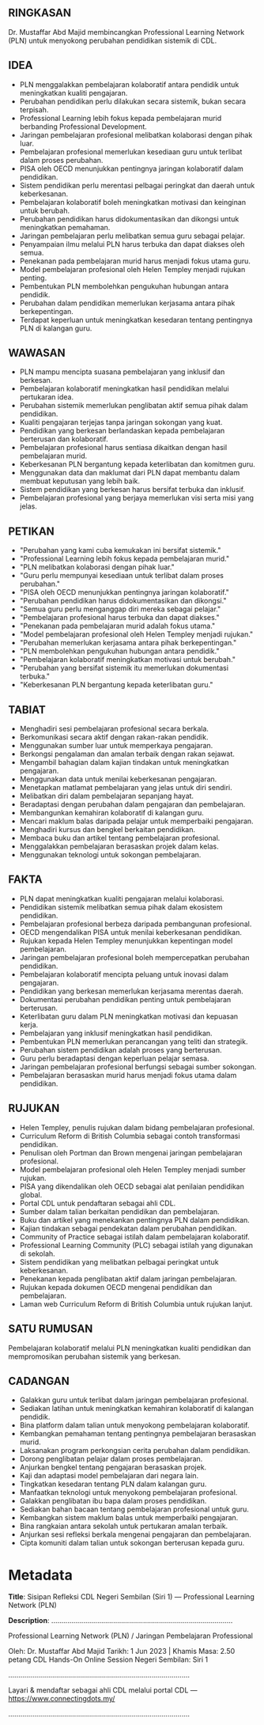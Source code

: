 ## RINGKASAN
Dr. Mustaffar Abd Majid membincangkan Professional Learning Network (PLN) untuk menyokong perubahan pendidikan sistemik di CDL.

## IDEA
- PLN menggalakkan pembelajaran kolaboratif antara pendidik untuk meningkatkan kualiti pengajaran.
- Perubahan pendidikan perlu dilakukan secara sistemik, bukan secara terpisah.
- Professional Learning lebih fokus kepada pembelajaran murid berbanding Professional Development.
- Jaringan pembelajaran profesional melibatkan kolaborasi dengan pihak luar.
- Pembelajaran profesional memerlukan kesediaan guru untuk terlibat dalam proses perubahan.
- PISA oleh OECD menunjukkan pentingnya jaringan kolaboratif dalam pendidikan.
- Sistem pendidikan perlu merentasi pelbagai peringkat dan daerah untuk keberkesanan.
- Pembelajaran kolaboratif boleh meningkatkan motivasi dan keinginan untuk berubah.
- Perubahan pendidikan harus didokumentasikan dan dikongsi untuk meningkatkan pemahaman.
- Jaringan pembelajaran perlu melibatkan semua guru sebagai pelajar.
- Penyampaian ilmu melalui PLN harus terbuka dan dapat diakses oleh semua.
- Penekanan pada pembelajaran murid harus menjadi fokus utama guru.
- Model pembelajaran profesional oleh Helen Templey menjadi rujukan penting.
- Pembentukan PLN membolehkan pengukuhan hubungan antara pendidik.
- Perubahan dalam pendidikan memerlukan kerjasama antara pihak berkepentingan.
- Terdapat keperluan untuk meningkatkan kesedaran tentang pentingnya PLN di kalangan guru.

## WAWASAN
- PLN mampu mencipta suasana pembelajaran yang inklusif dan berkesan.
- Pembelajaran kolaboratif meningkatkan hasil pendidikan melalui pertukaran idea.
- Perubahan sistemik memerlukan penglibatan aktif semua pihak dalam pendidikan.
- Kualiti pengajaran terjejas tanpa jaringan sokongan yang kuat.
- Pendidikan yang berkesan berlandaskan kepada pembelajaran berterusan dan kolaboratif.
- Pembelajaran profesional harus sentiasa dikaitkan dengan hasil pembelajaran murid.
- Keberkesanan PLN bergantung kepada keterlibatan dan komitmen guru.
- Menggunakan data dan maklumat dari PLN dapat membantu dalam membuat keputusan yang lebih baik.
- Sistem pendidikan yang berkesan harus bersifat terbuka dan inklusif.
- Pembelajaran profesional yang berjaya memerlukan visi serta misi yang jelas.

## PETIKAN
- "Perubahan yang kami cuba kemukakan ini bersifat sistemik."
- "Professional Learning lebih fokus kepada pembelajaran murid."
- "PLN melibatkan kolaborasi dengan pihak luar."
- "Guru perlu mempunyai kesediaan untuk terlibat dalam proses perubahan."
- "PISA oleh OECD menunjukkan pentingnya jaringan kolaboratif."
- "Perubahan pendidikan harus didokumentasikan dan dikongsi."
- "Semua guru perlu menganggap diri mereka sebagai pelajar."
- "Pembelajaran profesional harus terbuka dan dapat diakses."
- "Penekanan pada pembelajaran murid adalah fokus utama."
- "Model pembelajaran profesional oleh Helen Templey menjadi rujukan."
- "Perubahan memerlukan kerjasama antara pihak berkepentingan."
- "PLN membolehkan pengukuhan hubungan antara pendidik."
- "Pembelajaran kolaboratif meningkatkan motivasi untuk berubah."
- "Perubahan yang bersifat sistemik itu memerlukan dokumentasi terbuka."
- "Keberkesanan PLN bergantung kepada keterlibatan guru."

## TABIAT
- Menghadiri sesi pembelajaran profesional secara berkala.
- Berkomunikasi secara aktif dengan rakan-rakan pendidik.
- Menggunakan sumber luar untuk memperkaya pengajaran.
- Berkongsi pengalaman dan amalan terbaik dengan rakan sejawat.
- Mengambil bahagian dalam kajian tindakan untuk meningkatkan pengajaran.
- Menggunakan data untuk menilai keberkesanan pengajaran.
- Menetapkan matlamat pembelajaran yang jelas untuk diri sendiri.
- Melibatkan diri dalam pembelajaran sepanjang hayat.
- Beradaptasi dengan perubahan dalam pengajaran dan pembelajaran.
- Membangunkan kemahiran kolaboratif di kalangan guru.
- Mencari maklum balas daripada pelajar untuk memperbaiki pengajaran.
- Menghadiri kursus dan bengkel berkaitan pendidikan.
- Membaca buku dan artikel tentang pembelajaran profesional.
- Menggalakkan pembelajaran berasaskan projek dalam kelas.
- Menggunakan teknologi untuk sokongan pembelajaran.

## FAKTA
- PLN dapat meningkatkan kualiti pengajaran melalui kolaborasi.
- Pendidikan sistemik melibatkan semua pihak dalam ekosistem pendidikan.
- Pembelajaran profesional berbeza daripada pembangunan profesional.
- OECD mengendalikan PISA untuk menilai keberkesanan pendidikan.
- Rujukan kepada Helen Templey menunjukkan kepentingan model pembelajaran.
- Jaringan pembelajaran profesional boleh mempercepatkan perubahan pendidikan.
- Pembelajaran kolaboratif mencipta peluang untuk inovasi dalam pengajaran.
- Pendidikan yang berkesan memerlukan kerjasama merentas daerah.
- Dokumentasi perubahan pendidikan penting untuk pembelajaran berterusan.
- Keterlibatan guru dalam PLN meningkatkan motivasi dan kepuasan kerja.
- Pembelajaran yang inklusif meningkatkan hasil pendidikan.
- Pembentukan PLN memerlukan perancangan yang teliti dan strategik.
- Perubahan sistem pendidikan adalah proses yang berterusan.
- Guru perlu beradaptasi dengan keperluan pelajar semasa.
- Jaringan pembelajaran profesional berfungsi sebagai sumber sokongan.
- Pembelajaran berasaskan murid harus menjadi fokus utama dalam pendidikan.

## RUJUKAN
- Helen Templey, penulis rujukan dalam bidang pembelajaran profesional.
- Curriculum Reform di British Columbia sebagai contoh transformasi pendidikan.
- Penulisan oleh Portman dan Brown mengenai jaringan pembelajaran profesional.
- Model pembelajaran profesional oleh Helen Templey menjadi sumber rujukan.
- PISA yang dikendalikan oleh OECD sebagai alat penilaian pendidikan global.
- Portal CDL untuk pendaftaran sebagai ahli CDL.
- Sumber dalam talian berkaitan pendidikan dan pembelajaran.
- Buku dan artikel yang menekankan pentingnya PLN dalam pendidikan.
- Kajian tindakan sebagai pendekatan dalam perubahan pendidikan.
- Community of Practice sebagai istilah dalam pembelajaran kolaboratif.
- Professional Learning Community (PLC) sebagai istilah yang digunakan di sekolah.
- Sistem pendidikan yang melibatkan pelbagai peringkat untuk keberkesanan.
- Penekanan kepada penglibatan aktif dalam jaringan pembelajaran.
- Rujukan kepada dokumen OECD mengenai pendidikan dan pembelajaran.
- Laman web Curriculum Reform di British Columbia untuk rujukan lanjut.

## SATU RUMUSAN
Pembelajaran kolaboratif melalui PLN meningkatkan kualiti pendidikan dan mempromosikan perubahan sistemik yang berkesan.

## CADANGAN
- Galakkan guru untuk terlibat dalam jaringan pembelajaran profesional.
- Sediakan latihan untuk meningkatkan kemahiran kolaboratif di kalangan pendidik.
- Bina platform dalam talian untuk menyokong pembelajaran kolaboratif.
- Kembangkan pemahaman tentang pentingnya pembelajaran berasaskan murid.
- Laksanakan program perkongsian cerita perubahan dalam pendidikan.
- Dorong penglibatan pelajar dalam proses pembelajaran.
- Anjurkan bengkel tentang pengajaran berasaskan projek.
- Kaji dan adaptasi model pembelajaran dari negara lain.
- Tingkatkan kesedaran tentang PLN dalam kalangan guru.
- Manfaatkan teknologi untuk menyokong pembelajaran profesional.
- Galakkan penglibatan ibu bapa dalam proses pendidikan.
- Sediakan bahan bacaan tentang pembelajaran profesional untuk guru.
- Kembangkan sistem maklum balas untuk memperbaiki pengajaran.
- Bina rangkaian antara sekolah untuk pertukaran amalan terbaik.
- Anjurkan sesi refleksi berkala mengenai pengajaran dan pembelajaran.
- Cipta komuniti dalam talian untuk sokongan berterusan kepada guru.

# Metadata
**Title**: Sisipan Refleksi CDL Negeri Sembilan (Siri 1) — Professional Learning Network (PLN)

**Description**: ...........................................................................................

Professional Learning Network (PLN) / Jaringan Pembelajaran Professional

Oleh: Dr. Mustaffar Abd Majid
Tarikh: 1 Jun 2023   |   Khamis
Masa: 2.50 petang
CDL Hands-On Online Session Negeri Sembilan: Siri 1

...........................................................................................

Layari & mendaftar sebagai ahli CDL melalui portal CDL — https://www.connectingdots.my/

...........................................................................................